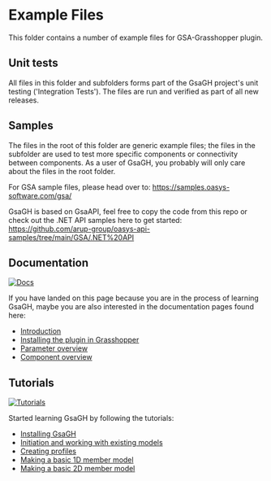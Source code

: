 # Example Files

This folder contains a number of example files for GSA-Grasshopper plugin. 

## Unit tests

All files in this folder and subfolders forms part of the GsaGH project's unit testing ('Integration Tests'). The files are run and verified as part of all new releases. 

## Samples

The files in the root of this folder are generic example files; the files in the subfolder are used to test more specific components or connectivity between components. As a user of GsaGH, you probably will only care about the files in the root folder.

For GSA sample files, please head over to: https://samples.oasys-software.com/gsa/

GsaGH is based on GsaAPI, feel free to copy the code from this repo or check out the .NET API samples here to get started: https://github.com/arup-group/oasys-api-samples/tree/main/GSA/.NET%20API

## Documentation
[![Docs](https://img.shields.io/badge/Docs-GsaGH%20Docs-125DA9?logo=readme&logoColor=white&style=flat-square)](https://docs.oasys-software.com/structural/gsa/explanations/gsagh-introduction.html?source=GsaGhGithub)

If you have landed on this page because you are in the process of learning GsaGH, maybe you are also interested in the documentation pages found here:
- [Introduction](https://docs.oasys-software.com/structural/gsa/explanations/gsagh-introduction.html?source=GsaGhGithub)
- [Installing the plugin in Grasshopper](https://docs.oasys-software.com/structural/gsa/tutorials/gsagh-installing-grasshopper-plugin.html?source=GsaGhGithub)
- [Parameter overview](https://docs.oasys-software.com/structural/gsa/explanations/gsagh-parameters.html?source=GsaGhGithub)
- [Component overview](https://docs.oasys-software.com/structural/gsa/explanations/gsagh-components.html?source=GsaGhGithub)

## Tutorials
[![Tutorials](https://img.shields.io/badge/Tutorials-Start%20today-red?logo=youtube&style=social)](https://www.youtube.com/playlist?list=PLm0cokV2wawoKLWO7cp8FBlhGkBsbEYsh)

Started learning GsaGH by following the tutorials:
- [Installing GsaGH](https://docs.oasys-software.com/structural/gsa/tutorials/gsagh-installing-grasshopper-plugin.html?source=GsaGhGithub)
- [Initiation and working with existing models](https://docs.oasys-software.com/structural/gsa/tutorials/gsagh-initiation-existing-models.html?source=GsaGhGithub)
- [Creating profiles](https://docs.oasys-software.com/structural/gsa/tutorials/gsagh-creating-profiles.html?source=GsaGhGithub)
- [Making a basic 1D member model](https://docs.oasys-software.com/structural/gsa/tutorials/gsagh-basic-1D-member-model.html?source=GsaGhGithub)
- [Making a basic 2D member model](https://docs.oasys-software.com/structural/gsa/tutorials/gsagh-basic-2D-member-model.html?source=GsaGhGithub)
